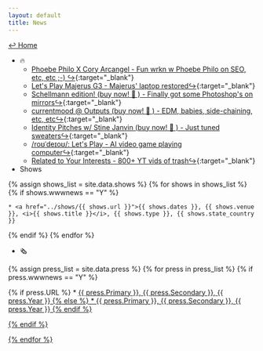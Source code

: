 ```yaml
---
layout: default
title: News
---
```

<a href="../">↩ Home </a>
* 🔥
	* [Phoebe Philo X Cory Arcangel - Fun wrkn w Phoebe Philo on SEO, etc, etc ;-) ↪](https://www.google.com/search?q=Phoebe+Philo){:target="_blank"}
	* [Let's Play Majerus G3 - Majerus' laptop restored↪](https://coryarcangel.com/shows/715){:target="_blank"}
	* [Schellmann edition! (buy now! 💸 ) - Finally got some Photoshop's on mirrors↪](https://schellmannart.com/exhibitions/paperless-prints){:target="_blank"}
	* [currentmood @ Outputs (buy now! 💸 ) - EDM, babies, side-chaining, etc, etc↪](https://outputs.bandcamp.com/album/sampler1){:target="_blank"}
	* [Identity Pitches w/ Stine Janvin (buy now! 💸 ) - Just tuned sweaters↪](https://primaryinformation.org/product/identity-pitches/){:target="_blank"}
	* [/roʊˈdeɪoʊ/: Let's Play - AI video game playing computer↪](https://rodeo.computer/){:target="_blank"}
	* [Related to Your Interests - 800+ YT vids of trash↪](https://rtyi.coryarcangel.com/){:target="_blank"}
* Shows

{% assign shows_list = site.data.shows %}
{% for shows in shows_list %}
{% if shows.wwwnews == "Y" %}

	* <a href="../shows/{{ shows.url }}">{{ shows.dates }}, {{ shows.venue }}, <i>{{ shows.title }}</i>, {{ shows.type }}, {{ shows.state_country }}

{% endif %}
{% endfor %}

* 🗞

{% assign press_list = site.data.press %}
{% for press in press_list %}
{% if press.wwwnews == "Y" %}

{% if press.URL %}
	* <a href="{{ press.URL }}">{{ press.Primary }}, {{ press.Secondary }}, {{ press.Year }}
{% else %}
	* {{ press.Primary }}, {{ press.Secondary }}, {{ press.Year }}
{% endif %}

{% endif %}	

{% endfor %}